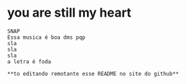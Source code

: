 # you are still my heart
    SNAP
    Essa musica é boa dms pqp
    sla
    sla
    sla
    a letra é foda
    
    **to editando remotante esse README no site do github**
